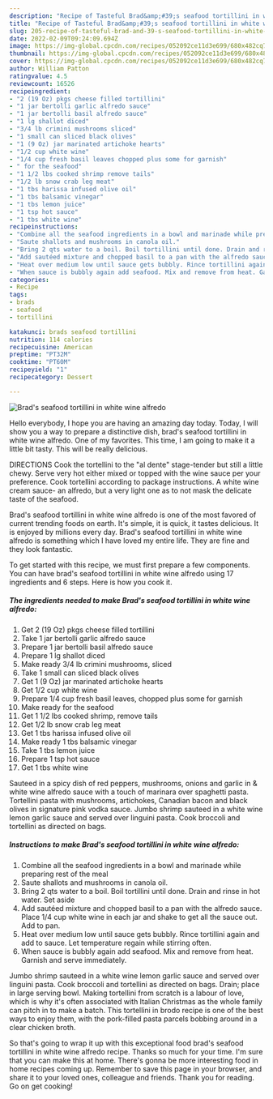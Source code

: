 ```yaml
---
description: "Recipe of Tasteful Brad&amp;#39;s seafood tortillini in white wine alfredo"
title: "Recipe of Tasteful Brad&amp;#39;s seafood tortillini in white wine alfredo"
slug: 205-recipe-of-tasteful-brad-and-39-s-seafood-tortillini-in-white-wine-alfredo
date: 2022-02-09T09:24:09.694Z
image: https://img-global.cpcdn.com/recipes/052092ce11d3e699/680x482cq70/brads-seafood-tortillini-in-white-wine-alfredo-recipe-main-photo.jpg
thumbnail: https://img-global.cpcdn.com/recipes/052092ce11d3e699/680x482cq70/brads-seafood-tortillini-in-white-wine-alfredo-recipe-main-photo.jpg
cover: https://img-global.cpcdn.com/recipes/052092ce11d3e699/680x482cq70/brads-seafood-tortillini-in-white-wine-alfredo-recipe-main-photo.jpg
author: William Patton
ratingvalue: 4.5
reviewcount: 16526
recipeingredient:
- "2 (19 Oz) pkgs cheese filled tortillini"
- "1 jar bertolli garlic alfredo sauce"
- "1 jar bertolli basil alfredo sauce"
- "1 lg shallot diced"
- "3/4 lb crimini mushrooms sliced"
- "1 small can sliced black olives"
- "1 (9 Oz) jar marinated artichoke hearts"
- "1/2 cup white wine"
- "1/4 cup fresh basil leaves chopped plus some for garnish"
- " for the seafood"
- "1 1/2 lbs cooked shrimp remove tails"
- "1/2 lb snow crab leg meat"
- "1 tbs harissa infused olive oil"
- "1 tbs balsamic vinegar"
- "1 tbs lemon juice"
- "1 tsp hot sauce"
- "1 tbs white wine"
recipeinstructions:
- "Combine all the seafood ingredients in a bowl and marinade while preparing rest of the meal"
- "Saute shallots and mushrooms in canola oil."
- "Bring 2 qts water to a boil. Boil tortillini until done. Drain and rinse in hot water. Set aside"
- "Add sautéed mixture and chopped basil to a pan with the alfredo sauce. Place 1/4 cup white wine in each jar and shake to get all the sauce out. Add to pan."
- "Heat over medium low until sauce gets bubbly. Rince tortillini again and add to sauce. Let temperature regain while stirring often."
- "When sauce is bubbly again add seafood. Mix and remove from heat. Garnish and serve immediately."
categories:
- Recipe
tags:
- brads
- seafood
- tortillini

katakunci: brads seafood tortillini 
nutrition: 114 calories
recipecuisine: American
preptime: "PT32M"
cooktime: "PT60M"
recipeyield: "1"
recipecategory: Dessert

---
```



![Brad&#39;s seafood tortillini in white wine alfredo](https://img-global.cpcdn.com/recipes/052092ce11d3e699/680x482cq70/brads-seafood-tortillini-in-white-wine-alfredo-recipe-main-photo.jpg)

Hello everybody, I hope you are having an amazing day today. Today, I will show you a way to prepare a distinctive dish, brad&#39;s seafood tortillini in white wine alfredo. One of my favorites. This time, I am going to make it a little bit tasty. This will be really delicious.

DIRECTIONS Cook the tortellini to the &#34;al dente&#34; stage-tender but still a little chewy. Serve very hot either mixed or topped with the wine sauce per your preference. Cook tortellini according to package instructions. A white wine cream sauce- an alfredo, but a very light one as to not mask the delicate taste of the seafood.

Brad&#39;s seafood tortillini in white wine alfredo is one of the most favored of current trending foods on earth. It's simple, it is quick, it tastes delicious. It is enjoyed by millions every day. Brad&#39;s seafood tortillini in white wine alfredo is something which I have loved my entire life. They are fine and they look fantastic.


To get started with this recipe, we must first prepare a few components. You can have brad&#39;s seafood tortillini in white wine alfredo using 17 ingredients and 6 steps. Here is how you cook it.

<!--inarticleads1-->

##### The ingredients needed to make Brad&#39;s seafood tortillini in white wine alfredo:

1. Get 2 (19 Oz) pkgs cheese filled tortillini
1. Take 1 jar bertolli garlic alfredo sauce
1. Prepare 1 jar bertolli basil alfredo sauce
1. Prepare 1 lg shallot diced
1. Make ready 3/4 lb crimini mushrooms, sliced
1. Take 1 small can sliced black olives
1. Get 1 (9 Oz) jar marinated artichoke hearts
1. Get 1/2 cup white wine
1. Prepare 1/4 cup fresh basil leaves, chopped plus some for garnish
1. Make ready  for the seafood
1. Get 1 1/2 lbs cooked shrimp, remove tails
1. Get 1/2 lb snow crab leg meat
1. Get 1 tbs harissa infused olive oil
1. Make ready 1 tbs balsamic vinegar
1. Take 1 tbs lemon juice
1. Prepare 1 tsp hot sauce
1. Get 1 tbs white wine


Sauteed in a spicy dish of red peppers, mushrooms, onions and garlic in &amp; white wine alfredo sauce with a touch of marinara over spaghetti pasta. Tortellini pasta with mushrooms, artichokes, Canadian bacon and black olives in signature pink vodka sauce. Jumbo shrimp sauteed in a white wine lemon garlic sauce and served over linguini pasta. Cook broccoli and tortellini as directed on bags. 

<!--inarticleads2-->

##### Instructions to make Brad&#39;s seafood tortillini in white wine alfredo:

1. Combine all the seafood ingredients in a bowl and marinade while preparing rest of the meal
1. Saute shallots and mushrooms in canola oil.
1. Bring 2 qts water to a boil. Boil tortillini until done. Drain and rinse in hot water. Set aside
1. Add sautéed mixture and chopped basil to a pan with the alfredo sauce. Place 1/4 cup white wine in each jar and shake to get all the sauce out. Add to pan.
1. Heat over medium low until sauce gets bubbly. Rince tortillini again and add to sauce. Let temperature regain while stirring often.
1. When sauce is bubbly again add seafood. Mix and remove from heat. Garnish and serve immediately.


Jumbo shrimp sauteed in a white wine lemon garlic sauce and served over linguini pasta. Cook broccoli and tortellini as directed on bags. Drain; place in large serving bowl. Making tortellini from scratch is a labour of love, which is why it&#39;s often associated with Italian Christmas as the whole family can pitch in to make a batch. This tortellini in brodo recipe is one of the best ways to enjoy them, with the pork-filled pasta parcels bobbing around in a clear chicken broth. 

So that's going to wrap it up with this exceptional food brad&#39;s seafood tortillini in white wine alfredo recipe. Thanks so much for your time. I'm sure that you can make this at home. There's gonna be more interesting food in home recipes coming up. Remember to save this page in your browser, and share it to your loved ones, colleague and friends. Thank you for reading. Go on get cooking!
